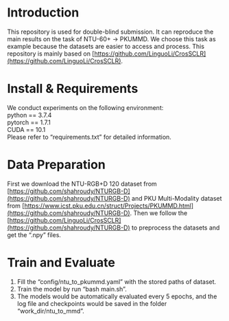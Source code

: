 # Introduction
This repository is used for double-blind submission. It can reproduce the main results on the task of NTU-60+ -> PKUMMD. We choose this task as example because the datasets are easier to access and process. This repository is mainly based on [https://github.com/LinguoLi/CrosSCLR](https://github.com/LinguoLi/CrosSCLR).
# Install & Requirements
We conduct experiments on the following environment: <br>
python == 3.7.4 <br>
pytorch == 1.7.1 <br>
CUDA == 10.1 <br>
Please refer to “requirements.txt” for detailed information.
# Data Preparation
First we download the NTU-RGB+D 120 dataset from [https://github.com/shahroudy/NTURGB-D](https://github.com/shahroudy/NTURGB-D) and
PKU Multi-Modality dataset from [https://www.icst.pku.edu.cn/struct/Projects/PKUMMD.html](https://github.com/shahroudy/NTURGB-D). Then we
follow the [https://github.com/LinguoLi/CrosSCLR](https://github.com/shahroudy/NTURGB-D) to preprocess the datasets and get the “.npy”
files. 
# Train and Evaluate
1. Fill the “config/ntu_to_pkummd.yaml” with the stored paths of dataset. <br>
2. Train the model by run “bash main.sh”.
3. The models would be automatically evaluated every 5 epochs, and the log file and checkpoints would be saved in the folder “work_dir/ntu_to_mmd”.
